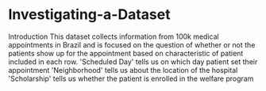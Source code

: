 # Investigating-a-Dataset
Introduction This dataset collects information from 100k medical appointments in Brazil and is focused on the question of whether or not the patients show up for the appointment based on characteristic of patient included in each row.  'Scheduled Day' tells us on which day patient set their appointment  'Neighborhood' tells us about the location of the hospital 'Scholarship' tells us whether the patient is enrolled in the welfare program
